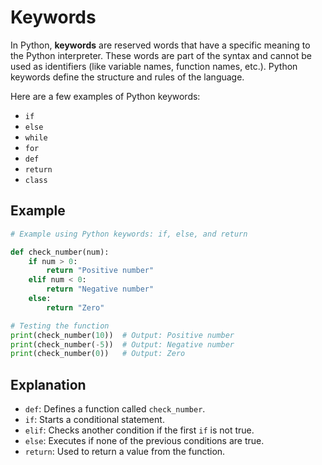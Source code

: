 # Keywords

In Python, **keywords** are reserved words that have a specific meaning to the Python interpreter. These words are part of the syntax and cannot be used as identifiers (like variable names, function names, etc.). Python keywords define the structure and rules of the language.

Here are a few examples of Python keywords:

- `if`
- `else`
- `while`
- `for`
- `def`
- `return`
- `class`

## Example

```python
# Example using Python keywords: if, else, and return

def check_number(num):
    if num > 0:
        return "Positive number"
    elif num < 0:
        return "Negative number"
    else:
        return "Zero"

# Testing the function
print(check_number(10))  # Output: Positive number
print(check_number(-5))  # Output: Negative number
print(check_number(0))   # Output: Zero
```

## Explanation

- `def`: Defines a function called `check_number`.
- `if`: Starts a conditional statement.
- `elif`: Checks another condition if the first `if` is not true.
- `else`: Executes if none of the previous conditions are true.
- `return`: Used to return a value from the function.
